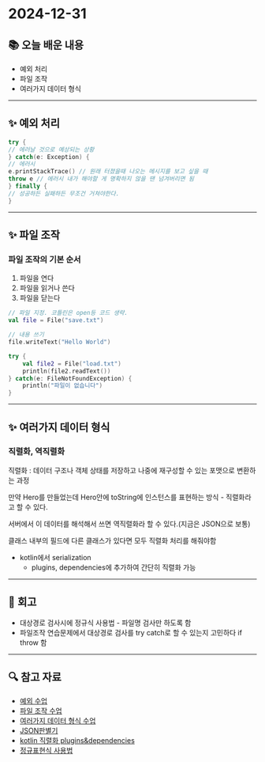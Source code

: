 # 2024-12-31

## 📚 오늘 배운 내용
- 예외 처리
- 파일 조작
- 여러가지 데이터 형식

---

## ✨ 예외 처리
```kotlin
try {
// 에러날 것으로 예상되는 상황
} catch(e: Exception) {
// 에러시
e.printStackTrace() // 원래 터졌을때 나오는 메시지를 보고 싶을 때
throw e // 에러시 내가 해야할 게 명확하지 않을 땐 넘겨버리면 됨
} finally {
// 성공하든 실패하든 무조건 거쳐야한다.
}
```

---
## ✨ 파일 조작
### 파일 조작의 기본 순서
1. 파일을 연다
2. 파일을 읽거나 쓴다
3. 파일을 닫는다

```kotlin
// 파일 지정. 코틀린은 open등 코드 생략.
val file = File("save.txt")

// 내용 쓰기
file.writeText("Hello World")

try {
	val file2 = File("load.txt")
	println(file2.readText())
} catch(e: FileNotFoundException) {
	println("파일이 없습니다")
}
```
---
## ✨ 여러가지 데이터 형식
### 직렬화, 역직렬화

직렬화 : 데이터 구조나 객체 상태를 저장하고 나중에 재구성할 수 있는 포맷으로 변환하는 과정

만약 Hero를 만들었는데 Hero안에 toString에 인스턴스를 표현하는 방식 - 직렬화라고 할 수 있다.

서버에서 이 데이터를 해석해서 쓰면 역직렬화라 할 수 있다.(지금은 JSON으로 보통)

클래스 내부의 필드에 다른 클래스가 있다면 모두 직렬화 처리를 해줘야함

- kotlin에서 serialization
  - plugins, dependencies에 추가하여 간단히 직렬화 가능

---
## 🤔 회고
- 대상경로 검사시에 정규식 사용법 - 파일명 검사만 하도록 함
- 파일조작 연습문제에서 대상경로 검사를 try catch로 할 수 있는지 고민하다 if throw 함

---

## 🔍 참고 자료
- [예외 수업](https://docs.google.com/presentation/d/1zOojo1_7_2Uw8d-x6joTjJcAus7ksx1HaMkE7yZ1UAM/edit#slide=id.g2d2aa8df7a5_0_136)
- [파일 조작 수업](https://docs.google.com/presentation/d/1GmyqTAb6sXRRNasF8-QjTb9_6gy6IPM0AYxp21uMWmM/edit#slide=id.g2706321e217_0_84)
- [여러가지 데이터 형식 수업](https://docs.google.com/presentation/d/17hLA5yWmk3x7qvn2GvC89OLweRzfIu8RkftiuFJBaWE/edit#slide=id.g2d2a9c59ad5_0_140)
- [JSON판별기](https://jsonlint.com/)
- [kotlin 직렬화 plugins&dependencies](https://kotlinlang.org/docs/serialization.html#add-plugins-and-dependencies)
- [정규표현식 사용법](https://medium.com/depayse/kotlin-%EC%A0%95%EA%B7%9C-%ED%91%9C%ED%98%84%EC%8B%9D-regular-expression-%EC%9D%98-%EC%82%AC%EC%9A%A9%EB%B2%95-70b7f3b0db1a)